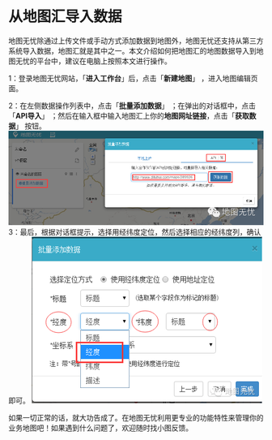 # 从地图汇导入数据

地图无忧除通过上传文件或手动方式添加数据到地图外，地图无忧还支持从第三方系统导入数据，地图汇就是其中之一。本文介绍如何把地图汇的地图数据导入到地图无忧的平台中，建议在电脑上按照本文进行操作。

1：登录地图无忧网站，「**进入工作台**」后，点击「**新建地图**」 ，进入地图编辑页面。

2：在左侧数据操作列表中，点击「**批量添加数据**」 ；在弹出的对话框中，点击「**API导入**」 ；然后在输入框中输入地图汇上你的**地图网址链接**，点击「**获取数据**」 按钮。
![](从地图汇导入数据1.png)
3：最后，根据对话框提示，选择用经纬度定位，然后选择相应的经纬度列，确认即可。
![](从地图汇导入数据.png)

如果一切正常的话，就大功告成了。在地图无忧利用更专业的功能特性来管理你的业务地图吧！如果遇到什么问题了，欢迎随时找小图反馈。